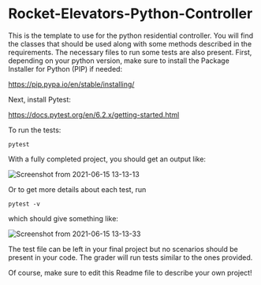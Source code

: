 # Rocket-Elevators-Python-Controller
This is the template to use for the python residential controller. You will find the classes that should be used along with some methods described in the requirements.
The necessary files to run some tests are also present. First, depending on your python version, make sure to install the Package Installer for Python (PIP) if needed:

https://pip.pypa.io/en/stable/installing/

Next, install Pytest:

https://docs.pytest.org/en/6.2.x/getting-started.html

To run the tests:

`pytest`

With a fully completed project, you should get an output like:

![Screenshot from 2021-06-15 13-13-13](https://user-images.githubusercontent.com/28630658/122095645-a41fa000-cddb-11eb-9322-81a766cce4bb.png)

Or to get more details about each test, run 

`pytest -v` 

which should give something like: 

![Screenshot from 2021-06-15 13-13-33](https://user-images.githubusercontent.com/28630658/122095759-c74a4f80-cddb-11eb-999d-dfe35dbe7d18.png)

The test file can be left in your final project but no scenarios should be present in your code. The grader will run tests similar to the ones provided.

Of course, make sure to edit this Readme file to describe your own project!
